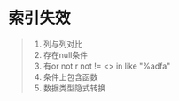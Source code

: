 # 索引失效

> 1. 列与列对比
> 2. 存在null条件
> 3. 有or not r  not != &lt;&gt; in  like "%adfa"
> 4. 条件上包含函数
> 5. 数据类型隐式转换





